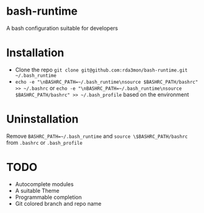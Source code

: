 # bash-runtime 

A bash configuration suitable for developers

# Installation

* Clone the repo `git clone git@github.com:rda3mon/bash-runtime.git ~/.bash_runtime`
* `echo -e "\nBASHRC_PATH=~/.bash_runtime\nsource $BASHRC_PATH/bashrc" >> ~/.bashrc` or `echo -e "\nBASHRC_PATH=~/.bash_runtime\nsource $BASHRC_PATH/bashrc" >> ~/.bash_profile` based on the environment

# Uninstallation

Remove `BASHRC_PATH=~/.bash_runtime` and `source \$BASHRC_PATH/bashrc` from `.bashrc` or `.bash_profile`

# TODO

* Autocomplete modules
* A suitable Theme
* Programmable completion
* Git colored branch and repo name
